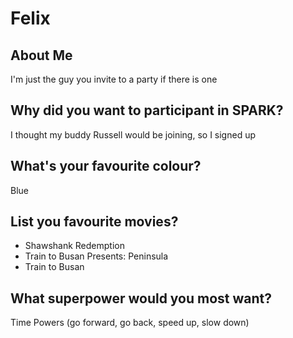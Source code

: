# Felix

## About Me
I'm just the guy you invite to a party if there is one

## Why did you want to participant in SPARK?
I thought my buddy Russell would be joining, so I signed up

## What's your favourite colour? 
Blue

## List you favourite movies?
- Shawshank Redemption
- Train to Busan Presents: Peninsula
- Train to Busan

## What superpower would you most want?
Time Powers (go forward, go back, speed up, slow down)
